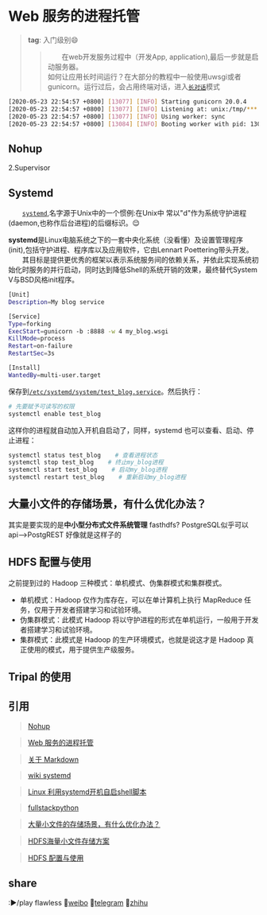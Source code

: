 # Web 服务的进程托管
>**tag**: 入门级别:smile:
>>&emsp;&emsp;在web开发服务过程中（开发App, application),最后一步就是启动服务器。<br>
如何让应用长时间运行？在大部分的教程中一般使用uwsgi或者gunicorn。运行过后，会占用终端对话，进入[`长对话`](#code)模式

```bash
[2020-05-23 22:54:57 +0800] [13077] [INFO] Starting gunicorn 20.0.4
[2020-05-23 22:54:57 +0800] [13077] [INFO] Listening at: unix:/tmp/***.socket (13077)
[2020-05-23 22:54:57 +0800] [13077] [INFO] Using worker: sync
[2020-05-23 22:54:57 +0800] [13084] [INFO] Booting worker with pid: 13084
```

## Nohup
2.Supervisor

## Systemd
&emsp;&emsp;[`systemd`](https://zh.wikipedia.org/wiki/Systemd),名字源于Unix中的一个惯例:在Unix中
常以"d"作为系统守护进程(daemon,也称作后台进程)的后缀标识。:relieved:

**systemd**是Linux电脑系统之下的一套中央化系统（没看懂）及设置管理程序(init),包括守护进程、程序库以及应用软件，它由Lennart Poettering带头开发。<br>&emsp;&emsp;其目标是提供更优秀的框架以表示系统服务间的依赖关系，并依此实现系统初始化时服务的并行启动，同时达到降低Shell的系统开销的效果，最终替代System V与BSD风格init程序。

```bash
[Unit]
Description=My blog service

[Service]
Type=forking
ExecStart=gunicorn -b :8888 -w 4 my_blog.wsgi
KillMode=process
Restart=on-failure
RestartSec=3s

[Install]
WantedBy=multi-user.target
```

保存到[`/etc/systemd/system/test_blog.service`](#Systemd)。然后执行：


<!-- ###### bash脚本的service服务 ######
```bash
[Unit]
Description=JBrowse service

[Service]
Type=simple
ExecStart=/var/www/watchApplication.sh
KillMode=process
Restart=on-failure
RestartSec=3s

[Install]
WantedBy=multi-user.target
``` 
-->


```bash
# 先要赋予可读写的权限
systemctl enable test_blog
```

这样你的进程就自动加入开机自启动了，同样，systemd 也可以查看、启动、停止进程：

```bash
systemctl status test_blog    # 查看进程状态
systemctl stop test_blog    # 终止my_blog进程
systemctl start test_blog    # 启动my_blog进程
systemctl restart test_blog    # 重新启动my_blog进程
```
## 大量小文件的存储场景，有什么优化办法？
其实是要实现的是**中小型分布式文件系统管理**
fasthdfs?
PostgreSQL似乎可以
api-->PostgREST
好像就是这样子的

## HDFS 配置与使用
之前提到过的 Hadoop 三种模式：单机模式、伪集群模式和集群模式。

-   单机模式：Hadoop 仅作为库存在，可以在单计算机上执行 MapReduce 任务，仅用于开发者搭建学习和试验环境。
-   伪集群模式：此模式 Hadoop 将以守护进程的形式在单机运行，一般用于开发者搭建学习和试验环境。
-   集群模式：此模式是 Hadoop 的生产环境模式，也就是说这才是 Hadoop 真正使用的模式，用于提供生产级服务。


## Tripal 的使用

## 引用
>[Nohup](https://zh.wikipedia.org/zh-cn/Nohup)

>[Web 服务的进程托管](https://frostming.com/2020/05-24/process-management/)

>[关于 Markdown](https://zhuanlan.zhihu.com/p/28987530)

>[wiki systemd](https://zh.wikipedia.org/wiki/Systemd)

>[Linux 利用systemd开机自启shell脚本](https://blog.csdn.net/qq_41539778/article/details/109361023)

>[fullstackpython](https://www.fullstackpython.com/table-of-contents.html)

>[大量小文件的存储场景，有什么优化办法？](https://www.zhihu.com/question/26504749)

>[HDFS海量小文件存储方案](https://zhuanlan.zhihu.com/p/363478313)

>[HDFS 配置与使用](https://www.runoob.com/w3cnote/hdfs-setup.html)


## share
:►/play flawless
:cherry_blossom:[weibo](https://weibo.com/newlogin?tabtype=weibo&gid=102803&openLoginLayer=0&url=https%3A%2F%2Fweibo.com%2F)
:sunflower:[telegram](https://telegram.org/)
:seedling:[zhihu](https://telegram.org/)